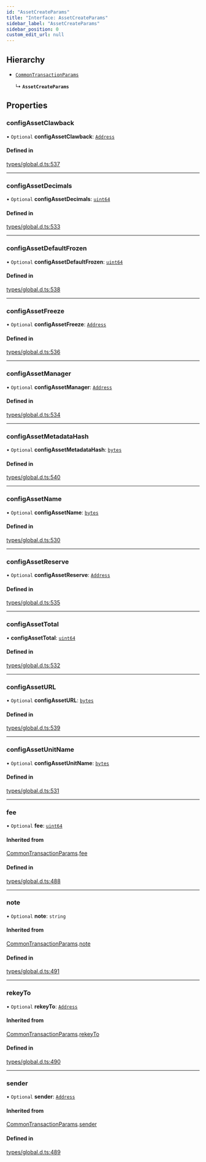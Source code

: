 ```yaml
---
id: "AssetCreateParams"
title: "Interface: AssetCreateParams"
sidebar_label: "AssetCreateParams"
sidebar_position: 0
custom_edit_url: null
---
```


## Hierarchy

- [`CommonTransactionParams`](CommonTransactionParams.md)

  ↳ **`AssetCreateParams`**

## Properties

### configAssetClawback

• `Optional` **configAssetClawback**: [`Address`](../classes/Address.md)

#### Defined in

[types/global.d.ts:537](https://github.com/algorand-devrel/tealscript/blob/3275b18/types/global.d.ts#L537)

___

### configAssetDecimals

• `Optional` **configAssetDecimals**: [`uint64`](../modules.md#uint64)

#### Defined in

[types/global.d.ts:533](https://github.com/algorand-devrel/tealscript/blob/3275b18/types/global.d.ts#L533)

___

### configAssetDefaultFrozen

• `Optional` **configAssetDefaultFrozen**: [`uint64`](../modules.md#uint64)

#### Defined in

[types/global.d.ts:538](https://github.com/algorand-devrel/tealscript/blob/3275b18/types/global.d.ts#L538)

___

### configAssetFreeze

• `Optional` **configAssetFreeze**: [`Address`](../classes/Address.md)

#### Defined in

[types/global.d.ts:536](https://github.com/algorand-devrel/tealscript/blob/3275b18/types/global.d.ts#L536)

___

### configAssetManager

• `Optional` **configAssetManager**: [`Address`](../classes/Address.md)

#### Defined in

[types/global.d.ts:534](https://github.com/algorand-devrel/tealscript/blob/3275b18/types/global.d.ts#L534)

___

### configAssetMetadataHash

• `Optional` **configAssetMetadataHash**: [`bytes`](../modules.md#bytes)

#### Defined in

[types/global.d.ts:540](https://github.com/algorand-devrel/tealscript/blob/3275b18/types/global.d.ts#L540)

___

### configAssetName

• `Optional` **configAssetName**: [`bytes`](../modules.md#bytes)

#### Defined in

[types/global.d.ts:530](https://github.com/algorand-devrel/tealscript/blob/3275b18/types/global.d.ts#L530)

___

### configAssetReserve

• `Optional` **configAssetReserve**: [`Address`](../classes/Address.md)

#### Defined in

[types/global.d.ts:535](https://github.com/algorand-devrel/tealscript/blob/3275b18/types/global.d.ts#L535)

___

### configAssetTotal

• **configAssetTotal**: [`uint64`](../modules.md#uint64)

#### Defined in

[types/global.d.ts:532](https://github.com/algorand-devrel/tealscript/blob/3275b18/types/global.d.ts#L532)

___

### configAssetURL

• `Optional` **configAssetURL**: [`bytes`](../modules.md#bytes)

#### Defined in

[types/global.d.ts:539](https://github.com/algorand-devrel/tealscript/blob/3275b18/types/global.d.ts#L539)

___

### configAssetUnitName

• `Optional` **configAssetUnitName**: [`bytes`](../modules.md#bytes)

#### Defined in

[types/global.d.ts:531](https://github.com/algorand-devrel/tealscript/blob/3275b18/types/global.d.ts#L531)

___

### fee

• `Optional` **fee**: [`uint64`](../modules.md#uint64)

#### Inherited from

[CommonTransactionParams](CommonTransactionParams.md).[fee](CommonTransactionParams.md#fee)

#### Defined in

[types/global.d.ts:488](https://github.com/algorand-devrel/tealscript/blob/3275b18/types/global.d.ts#L488)

___

### note

• `Optional` **note**: `string`

#### Inherited from

[CommonTransactionParams](CommonTransactionParams.md).[note](CommonTransactionParams.md#note)

#### Defined in

[types/global.d.ts:491](https://github.com/algorand-devrel/tealscript/blob/3275b18/types/global.d.ts#L491)

___

### rekeyTo

• `Optional` **rekeyTo**: [`Address`](../classes/Address.md)

#### Inherited from

[CommonTransactionParams](CommonTransactionParams.md).[rekeyTo](CommonTransactionParams.md#rekeyto)

#### Defined in

[types/global.d.ts:490](https://github.com/algorand-devrel/tealscript/blob/3275b18/types/global.d.ts#L490)

___

### sender

• `Optional` **sender**: [`Address`](../classes/Address.md)

#### Inherited from

[CommonTransactionParams](CommonTransactionParams.md).[sender](CommonTransactionParams.md#sender)

#### Defined in

[types/global.d.ts:489](https://github.com/algorand-devrel/tealscript/blob/3275b18/types/global.d.ts#L489)
